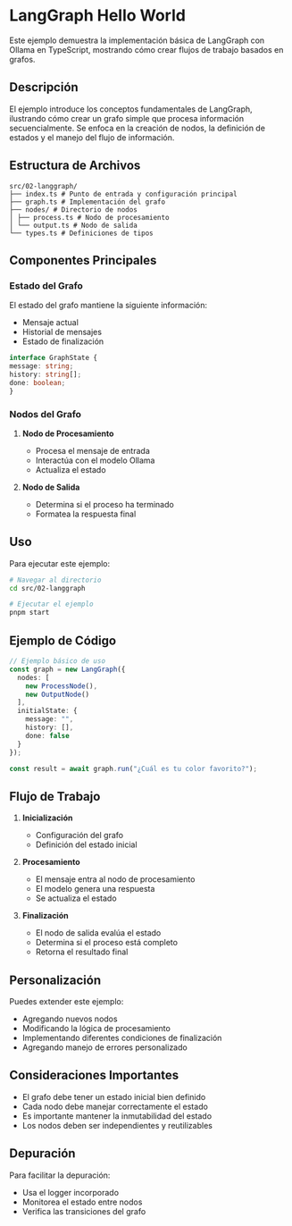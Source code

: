 # LangGraph Hello World

Este ejemplo demuestra la implementación básica de LangGraph con Ollama en TypeScript, mostrando cómo crear flujos de trabajo basados en grafos.

## Descripción

El ejemplo introduce los conceptos fundamentales de LangGraph, ilustrando cómo crear un grafo simple que procesa información secuencialmente. Se enfoca en la creación de nodos, la definición de estados y el manejo del flujo de información.

## Estructura de Archivos 

```plaintext
src/02-langgraph/
├── index.ts # Punto de entrada y configuración principal
├── graph.ts # Implementación del grafo
├── nodes/ # Directorio de nodos
│ ├── process.ts # Nodo de procesamiento
│ └── output.ts # Nodo de salida
└── types.ts # Definiciones de tipos
```

## Componentes Principales

### Estado del Grafo
El estado del grafo mantiene la siguiente información:
- Mensaje actual
- Historial de mensajes
- Estado de finalización

```typescript
interface GraphState {
message: string;
history: string[];
done: boolean;
}
```

### Nodos del Grafo
1. **Nodo de Procesamiento**
   - Procesa el mensaje de entrada
   - Interactúa con el modelo Ollama
   - Actualiza el estado

2. **Nodo de Salida**
   - Determina si el proceso ha terminado
   - Formatea la respuesta final

## Uso

Para ejecutar este ejemplo:

```bash
# Navegar al directorio
cd src/02-langgraph

# Ejecutar el ejemplo
pnpm start
```

## Ejemplo de Código

```typescript
// Ejemplo básico de uso
const graph = new LangGraph({
  nodes: [
    new ProcessNode(),
    new OutputNode()
  ],
  initialState: {
    message: "",
    history: [],
    done: false
  }
});

const result = await graph.run("¿Cuál es tu color favorito?");
```

## Flujo de Trabajo

1. **Inicialización**
   - Configuración del grafo
   - Definición del estado inicial

2. **Procesamiento**
   - El mensaje entra al nodo de procesamiento
   - El modelo genera una respuesta
   - Se actualiza el estado

3. **Finalización**
   - El nodo de salida evalúa el estado
   - Determina si el proceso está completo
   - Retorna el resultado final

## Personalización

Puedes extender este ejemplo:
- Agregando nuevos nodos
- Modificando la lógica de procesamiento
- Implementando diferentes condiciones de finalización
- Agregando manejo de errores personalizado

## Consideraciones Importantes

- El grafo debe tener un estado inicial bien definido
- Cada nodo debe manejar correctamente el estado
- Es importante mantener la inmutabilidad del estado
- Los nodos deben ser independientes y reutilizables

## Depuración

Para facilitar la depuración:
- Usa el logger incorporado
- Monitorea el estado entre nodos
- Verifica las transiciones del grafo
